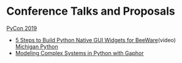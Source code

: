 # Conference Talks and Proposals
[PyCon 2019](https://us.pycon.org/2019/)
- [5 Steps to Build Python Native GUI Widgets for BeeWare](https://dan.yeaw.me/slides/gui-widget-for-beeware)(video)
[Michigan Python](https://michiganpython.org)
- [Modeling Complex Systems in Python with Gaphor](https://youtube.com/)
